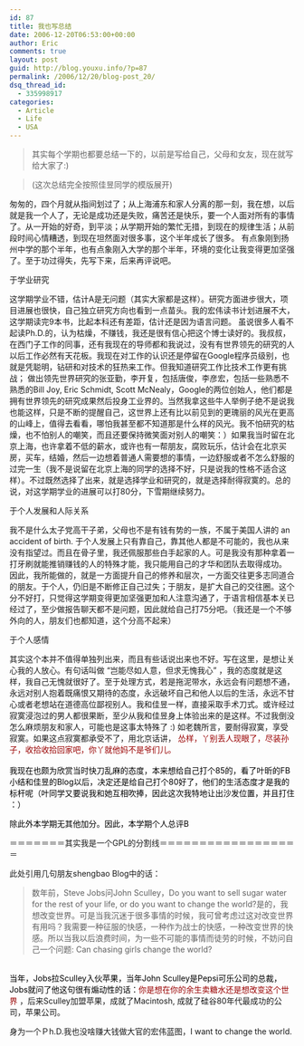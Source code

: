 ```yaml
---
id: 87
title: 我也写总结
date: 2006-12-20T06:53:00+00:00
author: Eric
comments: true
layout: post
guid: http://blog.youxu.info/?p=87
permalink: /2006/12/20/blog-post_20/
dsq_thread_id:
  - 335998917
categories:
  - Article
  - Life
  - USA
---
```

> 其实每个学期也都要总结一下的，以前是写给自己，父母和女友，现在就写给大家了:)
  
> (这次总结完全按照佳昱同学的模版展开)

匆匆的，四个月就从指间划过了；从上海浦东和家人分离的那一刻，我在想，以后就是我一个人了，无论是成功还是失败，痛苦还是快乐，要一个人面对所有的事情了。从一开始的好奇，到平淡；从学期开始的繁忙无措，到现在的规律生活；从前段时间心情糟透，到现在坦然面对很多事，这个半年成长了很多。 有点象刚到扬州中学的那个半年，也有点象刚入大学的那个半年，环境的变化让我变得更加坚强了。至于功过得失，先写下来，后来再评说吧。

于学业研究

这学期学业不错，估计A是无问题（其实大家都是这样）。研究方面进步很大，项目进展也很快，自己独立研究方向也看到一点苗头。我的宏伟读书计划进展不大，这学期读完9本书，比起本科还有差距，估计还是因为语言问题。 虽说很多人看不起读Ph.D.的，认为枯燥，不赚钱，我还是很有信心把这个博士读好的。我叔叔，在西门子工作的同事，还有我现在的导师都和我说过，没有有世界领先的研究的人以后工作必然有天花板。我现在对工作的认识还是停留在Google程序员级别，也就是凭聪明，钻研和对技术的狂热来工作。但我知道研究工作比技术工作更有挑战； 做出领先世界研究的张亚勤，李开复，包括唐俊，李彦宏，包括一些熟悉不熟悉的Bill Joy, Eric Schmidt, Scott McNealy，Google的两位创始人，他们都是拥有世界领先的研究成果然后投身工业界的。当然我拿这些牛人举例子绝不是说我也能这样，只是不断的提醒自己，这世界上还有比以前见到的更瑰丽的风光在更高的山峰上，值得去看看，哪怕我甚至都不知道那是什么样的风光。我不怕研究的枯燥，也不怕别人的嘲笑，而且还要保持微笑面对别人的嘲笑：）如果我当时留在北京上海，也许拿着不低的薪水，或许也有一帮朋友，腐败玩乐，估计会在北京买房，买车，结婚，然后一边想着普通人需要想的事情，一边舒服或者不怎么舒服的过完一生（我不是说留在北京上海的同学的选择不好，只是说我的性格不适合这样）。不过既然选择了出来，就是选择学业和研究的，就是选择耐得寂寞的。总的说，对这学期学业的进展可以打80分，下雪期继续努力。

于个人发展和人际关系

我不是什么太子党高干子弟，父母也不是有钱有势的一族，不属于美国人讲的 an accident of birth. 于个人发展上只有靠自己，靠其他人都是不可能的，我也从来没有指望过。而且在骨子里，我还佩服那些白手起家的人。可是我没有那种拿着一打牙刷就能推销赚钱的人的特殊才能，我只能用自己的才华和团队去取得成功。 因此，我所能做的，就是一方面提升自己的修养和层次，一方面交往更多志同道合的朋友。于个人，仍旧是不断修正自己过失；于朋友，是扩大自己的交往圈。这个分不好打，只觉得这学期变得更加坚强更加和人注意沟通了，于语言相信基本关已经过了，至少做报告聊天都不是问题，因此就给自己打75分吧。（我还是一个不够外向的人，朋友们也都知道，这个分高不起来）

于个人感情

其实这个本并不值得单独列出来，而且有些话说出来也不好。写在这里，是想让关心我的人放心。有句话叫做 &#8220;岂能尽如人意，但求无愧我心&#8221; ，我的态度就是这样，我自己无愧就很好了。至于处理方式，若是拖泥带水，永远会有问题想不通，永远对别人抱着既痛恨又期待的态度，永远破坏自己和他人以后的生活，永远不甘心或者老想站在道德高位鄙视别人。我和佳昱一样，直接采取手术刀式。或许经过寂寞浸泡过的男人都很果断，至少从我和佳昱身上体验出来的是这样。不过我倒没怎么麻烦朋友和家人，可能也是这事太特殊了 :) 如老魏所言，要耐得寂寞，享受寂寞。如果这点寂寞都承受不了，用北京话讲， <span style="color: #990000">怂样，丫别丢人现眼了，尽装孙子，收拾收拾回家吧，你丫就他妈不是爷们儿。<br /> <br style="color: #000000" /></span><span style="color: #000000">我现在也颇为欣赏当时快刀乱麻的态度，本来想给自己打个85的，看了叶昕的FB小结和佳昱的Blog以后，决定还是给自己打个80好了，他们的生活态度才是我的标杆呢（叶同学又要说我和她互相吹捧，因此这次我特地让出沙发位置，并且打住 ：） </span>

<span style="color: #990000"></span><span style="color: #000000">除此外本学期无其他加分。</span><span style="color: #990000"></span><span style="color: #000000">因此，本学期个人总评B</span>

＝＝＝＝＝＝＝其实我是一个GPL的分割线＝＝＝＝＝＝＝＝＝＝＝＝＝＝＝＝＝＝

此处引用几句朋友shengbao Blog中的话：

> 数年前，Steve Jobs问John Sculley，Do you want to sell sugar water for the rest of your life, or do you want to change the world?是的，我想改变世界。可是当我沉迷于很多事情的时候，我可曾考虑过这对改变世界有用吗？我需要一种征服的快感，一种作为战士的快感，一种改变世界的快感。所以当我以后浪费时间，为一些不可能的事情而徒劳的时候，不妨问自己一个问题: Can chasing girls change the world?

<span style="color: #990000"></span><span style="color: #000000"><br /> 当年，Jobs拉Sculley入伙苹果，当年John Sculley是Pepsi可乐公司的总裁，Jobs就问了他这句很有煽动性的话：</span><span style="color: #990000">你是想在你的余生卖糖水还是想改变这个世界</span> ，后来Sculley加盟苹果，成就了Macintosh, 成就了硅谷80年代最成功的公司，苹果公司。
  
身为一个Ｐh.D.我也没啥赚大钱做大官的宏伟蓝图，I want to change the world.<br style="color: #006600" />